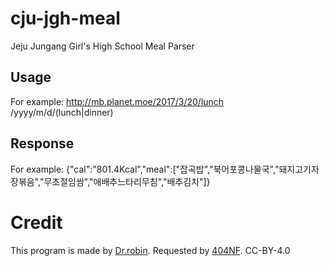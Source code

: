 # cju-jgh-meal
Jeju Jungang Girl's High School Meal Parser

## Usage
For example: http://mb.planet.moe/2017/3/20/lunch
/yyyy/m/d/(lunch|dinner)

## Response
For example: {"cal":"801.4Kcal","meal":["잡곡밥","북어포콩나물국","돼지고기자장볶음","무초절임쌈","애배추느타리무침","배추김치"]}

# Credit
This program is made by [Dr.robin](https://github.com/Dr-robin). Requested by [404NF](https://github.com/404NFND).
CC-BY-4.0
